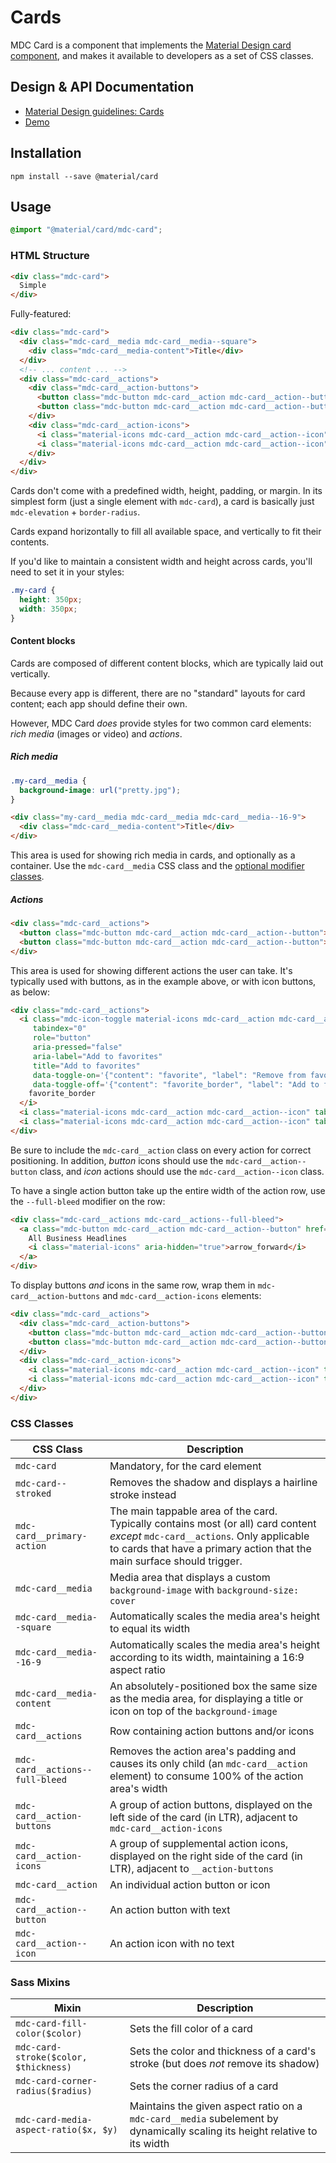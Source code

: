 <!--docs:
title: "Cards"
layout: detail
section: components
excerpt: "Cards for displaying content composed of different elements."
iconId: card
path: /catalog/cards/
-->

# Cards

<!--<div class="article__asset">
  <a class="article__asset-link"
     href="https://material-components-web.appspot.com/card.html">
    <img src="{{ site.rootpath }}/images/mdc_web_screenshots/cards.png" width="328" alt="Cards screenshot">
  </a>
</div>-->

MDC Card is a component that implements the
[Material Design card component](https://material.io/guidelines/components/cards.html), and makes it available to
developers as a set of CSS classes.

## Design & API Documentation

<ul class="icon-list">
  <li class="icon-list-item icon-list-item--spec">
    <a href="https://material.io/guidelines/components/cards.html">Material Design guidelines: Cards</a>
  </li>
  <li class="icon-list-item icon-list-item--link">
    <a href="https://material-components-web.appspot.com/card.html">Demo</a>
  </li>
</ul>

## Installation

```
npm install --save @material/card
```

## Usage

```css
@import "@material/card/mdc-card";
```

### HTML Structure

```html
<div class="mdc-card">
  Simple
</div>
```

Fully-featured:

```html
<div class="mdc-card">
  <div class="mdc-card__media mdc-card__media--square">
    <div class="mdc-card__media-content">Title</div>
  </div>
  <!-- ... content ... -->
  <div class="mdc-card__actions">
    <div class="mdc-card__action-buttons">
      <button class="mdc-button mdc-card__action mdc-card__action--button">Action 1</button>
      <button class="mdc-button mdc-card__action mdc-card__action--button">Action 2</button>
    </div>
    <div class="mdc-card__action-icons">
      <i class="material-icons mdc-card__action mdc-card__action--icon" tabindex="0" role="button" title="Share">share</i>
      <i class="material-icons mdc-card__action mdc-card__action--icon" tabindex="0" role="button" title="More options">more_vert</i>
    </div>
  </div>
</div>
```

Cards don't come with a predefined width, height, padding, or margin. In its simplest form (just a single element with
`mdc-card`), a card is basically just `mdc-elevation` + `border-radius`.

Cards expand horizontally to fill all available space, and vertically to fit their contents.

If you'd like to maintain a consistent width and height across cards, you'll need to set it in your styles:

```css
.my-card {
  height: 350px;
  width: 350px;
}
```

#### Content blocks

Cards are composed of different content blocks, which are typically laid out vertically.

Because every app is different, there are no "standard" layouts for card content; each app should define their own.

However, MDC Card _does_ provide styles for two common card elements: _rich media_ (images or video) and _actions_.

##### Rich media

```css
.my-card__media {
  background-image: url("pretty.jpg");
}
```

```html
<div class="my-card__media mdc-card__media mdc-card__media--16-9">
  <div class="mdc-card__media-content">Title</div>
</div>
```

This area is used for showing rich media in cards, and optionally as a container. Use the `mdc-card__media` CSS class
and the [optional modifier classes](#css-classes).

##### Actions

```html
<div class="mdc-card__actions">
  <button class="mdc-button mdc-card__action mdc-card__action--button">Action 1</button>
  <button class="mdc-button mdc-card__action mdc-card__action--button">Action 2</button>
</div>
```

This area is used for showing different actions the user can take. It's typically used with buttons, as in the example
above, or with icon buttons, as below:

```html
<div class="mdc-card__actions">
  <i class="mdc-icon-toggle material-icons mdc-card__action mdc-card__action--icon"
     tabindex="0"
     role="button"
     aria-pressed="false"
     aria-label="Add to favorites"
     title="Add to favorites"
     data-toggle-on='{"content": "favorite", "label": "Remove from favorites"}'
     data-toggle-off='{"content": "favorite_border", "label": "Add to favorites"}'>
    favorite_border
  </i>
  <i class="material-icons mdc-card__action mdc-card__action--icon" tabindex="0" role="button" title="Share">share</i>
  <i class="material-icons mdc-card__action mdc-card__action--icon" tabindex="0" role="button" title="More options">more_vert</i>
</div>
```

Be sure to include the `mdc-card__action` class on every action for correct positioning. In addition, _button_ icons
should use the `mdc-card__action--button` class, and _icon_ actions should use the `mdc-card__action--icon` class.

To have a single action button take up the entire width of the action row, use the `--full-bleed` modifier on the row:

```html
<div class="mdc-card__actions mdc-card__actions--full-bleed">
  <a class="mdc-button mdc-card__action mdc-card__action--button" href="#">
    All Business Headlines
    <i class="material-icons" aria-hidden="true">arrow_forward</i>
  </a>
</div>
```

To display buttons _and_ icons in the same row, wrap them in `mdc-card__action-buttons` and `mdc-card__action-icons`
elements:

```html
<div class="mdc-card__actions">
  <div class="mdc-card__action-buttons">
    <button class="mdc-button mdc-card__action mdc-card__action--button">Read</button>
    <button class="mdc-button mdc-card__action mdc-card__action--button">Bookmark</button>
  </div>
  <div class="mdc-card__action-icons">
    <i class="material-icons mdc-card__action mdc-card__action--icon" tabindex="0" role="button" title="Share">share</i>
    <i class="material-icons mdc-card__action mdc-card__action--icon" tabindex="0" role="button" title="More options">more_vert</i>
  </div>
</div>
```

### CSS Classes

CSS Class | Description
--- | ---
`mdc-card` | Mandatory, for the card element
`mdc-card--stroked` | Removes the shadow and displays a hairline stroke instead
`mdc-card__primary-action` | The main tappable area of the card. Typically contains most (or all) card content _except_ `mdc-card__actions`. Only applicable to cards that have a primary action that the main surface should trigger.
`mdc-card__media` | Media area that displays a custom `background-image` with `background-size: cover`
`mdc-card__media--square` | Automatically scales the media area's height to equal its width
`mdc-card__media--16-9` | Automatically scales the media area's height according to its width, maintaining a 16:9 aspect ratio
`mdc-card__media-content` | An absolutely-positioned box the same size as the media area, for displaying a title or icon on top of the `background-image`
`mdc-card__actions` | Row containing action buttons and/or icons
`mdc-card__actions--full-bleed` | Removes the action area's padding and causes its only child (an `mdc-card__action` element) to consume 100% of the action area's width
`mdc-card__action-buttons` | A group of action buttons, displayed on the left side of the card (in LTR), adjacent to `mdc-card__action-icons`
`mdc-card__action-icons` | A group of supplemental action icons, displayed on the right side of the card (in LTR), adjacent to `__action-buttons`
`mdc-card__action` | An individual action button or icon
`mdc-card__action--button` | An action button with text
`mdc-card__action--icon` | An action icon with no text

### Sass Mixins

Mixin | Description
--- | ---
`mdc-card-fill-color($color)` | Sets the fill color of a card
`mdc-card-stroke($color, $thickness)` | Sets the color and thickness of a card's stroke (but does _not_ remove its shadow)
`mdc-card-corner-radius($radius)` | Sets the corner radius of a card
`mdc-card-media-aspect-ratio($x, $y)` | Maintains the given aspect ratio on a `mdc-card__media` subelement by dynamically scaling its height relative to its width
